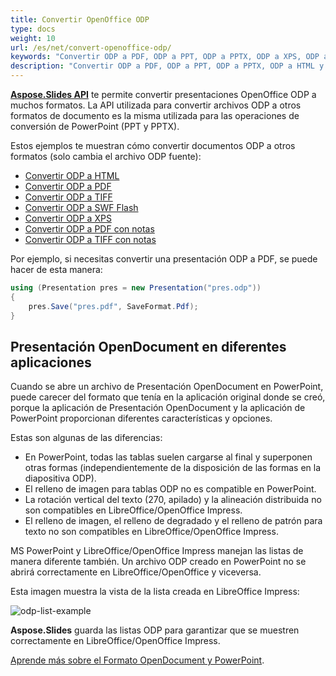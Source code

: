 ```yaml
---
title: Convertir OpenOffice ODP
type: docs
weight: 10
url: /es/net/convert-openoffice-odp/
keywords: "Convertir ODP a PDF, ODP a PPT, ODP a PPTX, ODP a XPS, ODP a HTML, ODP a TIFF"
description: "Convertir ODP a PDF, ODP a PPT, ODP a PPTX, ODP a HTML y otros formatos con Aspose.Slides."
---
```


[**Aspose.Slides API**](https://products.aspose.com/slides/net/) te permite convertir presentaciones OpenOffice ODP a muchos formatos. La API utilizada para convertir archivos ODP a otros formatos de documento es la misma utilizada para las operaciones de conversión de PowerPoint (PPT y PPTX). 

Estos ejemplos te muestran cómo convertir documentos ODP a otros formatos (solo cambia el archivo ODP fuente):

- [Convertir ODP a HTML](/slides/es/net/convert-powerpoint-ppt-and-pptx-to-html/)
- [Convertir ODP a PDF](/slides/es/net/convert-powerpoint-ppt-and-pptx-to-pdf/)
- [Convertir ODP a TIFF](/slides/es/net/convert-powerpoint-to-tiff/)
- [Convertir ODP a SWF Flash](/slides/es/net/convert-powerpoint-ppt-and-pptx-to-swf-flash/)
- [Convertir ODP a XPS](/slides/es/net/convert-powerpoint-ppt-and-pptx-to-microsoft-xps-document/)
- [Convertir ODP a PDF con notas](/slides/es/net/convert-powerpoint-ppt-and-pptx-to-pdf-with-notes/)
- [Convertir ODP a TIFF con notas](/slides/es/net/convert-powerpoint-ppt-and-pptx-to-tiff-with-notes/)

Por ejemplo, si necesitas convertir una presentación ODP a PDF, se puede hacer de esta manera:

```csharp
using (Presentation pres = new Presentation("pres.odp"))
{
    pres.Save("pres.pdf", SaveFormat.Pdf);
}
```



## Presentación OpenDocument en diferentes aplicaciones

Cuando se abre un archivo de Presentación OpenDocument en PowerPoint, puede carecer del formato que tenía en la aplicación original donde se creó, porque la aplicación de Presentación OpenDocument y la aplicación de PowerPoint proporcionan diferentes características y opciones.

Estas son algunas de las diferencias:
- En PowerPoint, todas las tablas suelen cargarse al final y superponen otras formas (independientemente de la disposición de las formas en la diapositiva ODP). 
- El relleno de imagen para tablas ODP no es compatible en PowerPoint. 
- La rotación vertical del texto (270, apilado) y la alineación distribuida no son compatibles en LibreOffice/OpenOffice Impress.
- El relleno de imagen, el relleno de degradado y el relleno de patrón para texto no son compatibles en LibreOffice/OpenOffice Impress.

MS PowerPoint y LibreOffice/OpenOffice Impress manejan las listas de manera diferente también. Un archivo ODP creado en PowerPoint no se abrirá correctamente en LibreOffice/OpenOffice y viceversa. 

Esta imagen muestra la vista de la lista creada en LibreOffice Impress:

![odp-list-example](odp-list-example.png)



**Aspose.Slides** guarda las listas ODP para garantizar que se muestren correctamente en LibreOffice/OpenOffice Impress.

[Aprende más sobre el Formato OpenDocument y PowerPoint](https://support.microsoft.com/en-gb/office/use-powerpoint-to-save-or-open-a-presentation-in-the-opendocument-presentation-odp-format-94805e84-1b09-4c98-a8b5-0da2a52242a0/).